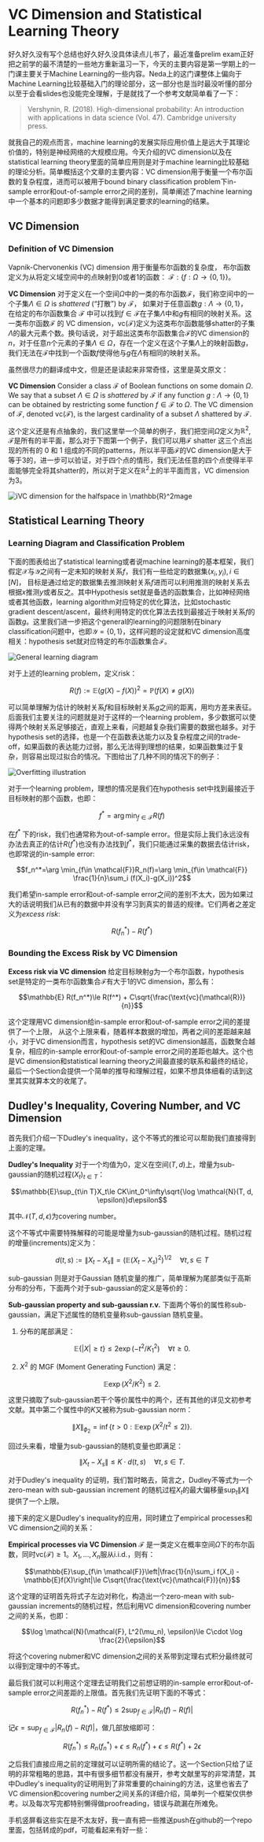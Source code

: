 # VC Dimension and Statistical Learning Theory

好久好久没有写个总结也好久好久没具体读点儿书了，最近准备prelim exam正好把之前学的最不清楚的一些地方重新温习一下，今天的主要内容是第一学期上的一门课主要关于Machine Learning的一些内容。Neda上的这门课整体上偏向于Machine Learning比较基础入门的理论部分，这一部分也是当时最没听懂的部分以至于会看slides也没能完全理解，于是就找了一个参考文献简单看了一下：

> Vershynin, R. (2018). High-dimensional probability: An introduction with applications in data science (Vol. 47). Cambridge university press.

就我自己的观点而言，machine learning的发展实际应用价值上是远大于其理论价值的，特别是神经网络的大规模应用。今天介绍的VC dimension以及在statistical learning theory里面的简单应用则是对于machine learning比较基础的理论分析。简单概括这个文章的主要内容：VC dimension用于衡量一个布尔函数的复杂程度，进而可以被用于bound binary classification problem下in-sample error和out-of-sample error之间的差别，简单阐述了machine learning中一个基本的问题即多少数据才能得到满足要求的learning的结果。

## VC Dimension

### Definition of VC Dimension

Vapnik-Chervonenkis (VC) dimension 用于衡量布尔函数的复杂度， 布尔函数定义为从将定义域空间中的点映射到0或者1的函数： $\mathcal{F}:\{f:\Omega \rightarrow \{0, 1\}\}$。

**VC Dimension** 对于定义在一个空间$\Omega$中的一类的布尔函数$\mathcal{F}$，我们称空间中的一个子集$\Lambda \in \Omega$ is *shattered* (“打散”) by $\mathcal{F}$， 如果对于任意函数$g:\Lambda \rightarrow \{0,1\}$， 在给定的布尔函数集合 $\mathcal{F}$ 中可以找到$f\in \mathcal{F}$在子集$\Lambda$中和$g$有相同的映射关系。这一类布尔函数$\mathcal{F}$ 的 VC dimension，$\text{vc}(\mathcal{F})$定义为这类布尔函数能够shatter的子集$\Lambda$的最大元素个数。换句话说，对于超出这类布尔函数集合$\mathcal{F}$的VC dimension的$n$，对于任意$n$个元素的子集$\Lambda\in \Omega$，存在一个定义在这个子集$\Lambda$上的映射函数$g$，我们无法在$\mathcal{F}$中找到一个函数$f$使得他与$g$在$\Lambda$有相同的映射关系。

虽然很尽力的翻译成中文，但是还是读起来非常奇怪，这里是英文原文：

**VC Dimension** Consider a class $\mathcal{F}$ of Boolean functions on some
domain $\Omega$. We say that a subset $\Lambda \in \Omega$ is *shattered* by $\mathcal{F}$ if any function $g:\Lambda \rightarrow \{0,1\}$ can be obtained by restricting some function $f\in \mathcal{F}$ to $\Omega$. The VC dimension of $\mathcal{F}$, denoted $\text{vc}(\mathcal{F})$, is the largest cardinality of a subset $\Lambda$ shattered by $\mathcal{F}$.

这个定义还是有点抽象的，我们这里举一个简单的例子，我们把空间$\Omega$定义为$\mathbb{R}^2$, $\mathcal{F}$是所有的半平面，那么对于下图第一个例子，我们可以用$\mathcal{F}$ shatter 这三个点出现的所有的 $0$ 和 $1$ 组成的不同的patterns，所以半平面$\mathcal{F}$的VC dimension是大于等于$3$的，进一步可以验证，对于四个点的情形，我们无法任意的四个点使得半平面能够完全将其shatter的，所以对于定义在$\mathbb{R}^2$上的半平面而言，VC dimension为$3$。

![iVC dimension for the halfspace in $\mathbb{R}^2$mage](figs/halfplane.png)

## Statistical Learning Theory

### Learning Diagram and Classification Problem

下面的图表给出了statistical learning或者说machine learning的基本框架，我们假定$\mathcal{X}$与$\mathcal{Y}$之间有一定未知的映射关系$f$，我们有一些给定的数据集$(x_i,y_i), i\in [N]$， 目标是通过给定的数据集去推测映射关系$f$进而可以利用推测的映射关系去根据$x$推测$y$或者反之。其中Hypothesis set就是备选的函数集合，比如神经网络或者其他函数，learning algorithm对应特定的优化算法，比如stochastic gradient descent/ascent，最终利用特定的优化算法去找到最接近于映射关系$f$的函数$g$。这里我们进一步把这个general的learning的问题限制在binary classification问题中，也即$\mathcal{Y}=\{0,1\}$，这样问题的设定就和VC dimension高度相关：hypothesis set就对应特定的布尔函数集合$\mathcal{F}$。

![General learning diagram](figs/learning.png)

对于上述的learning problem，定义risk：

$$R(f):=\mathbb{E}(g(X)-f(X))^2=\mathbb{P}(f(X)\neq g(X))$$

可以简单理解为估计的映射关系$f$和目标映射关系$g$之间的距离，用均方差来表征。后面我们主要关注的问题就是对于这样的一个learning problem，多少数据可以使得两个映射关系足够接近，直观上来看，问题越复杂我们需要的数据也越多。对于hypothesis set的选择，也是一个在函数表达能力以及复杂程度之间的trade-off，如果函数的表达能力过弱，那么无法得到理想的结果，如果函数集过于复杂，则容易出现过拟合的情况。下图给出了几种不同的情况下的例子：

![Overfitting illustration](figs/overfitting.png)

对于一个learning problem，理想的情况是我们在hypothesis set中找到最接近于目标映射的那个函数，也即：

$$f^*=\arg \min_{f\in \mathcal{F}}R(f)$$

在$f^*$ 下的risk，我们也通常称为out-of-sample error。但是实际上我们永远没有办法去真正的估计$R(f^*)$也没有办法找到$f^*$，我们只能通过采集的数据去估计risk，也即常说的in-sample error:

$$f_n^*=\arg \min_{f\in \mathcal{F}}R_n(f)=\arg \min_{f\in \mathcal{F}} \frac{1}{n}\sum_i (f(X_i)-g(X_i))^2$$

我们希望in-sample error和out-of-sample error之间的差别不太大，因为如果过大的话说明我们从已有的数据中并没有学习到真实的普适的规律。它们两者之差定义为*excess risk*:

$$R(f_n^*)-R(f^*)$$

### Bounding the Excess Risk by VC Dimension

**Excess risk via VC dimension** 给定目标映射$g$为一个布尔函数，hypothesis set是特定的一类布尔函数集合$\mathcal{F}$有大于$1$的VC dimension，那么有：

$$\mathbb{E} R(f_n^*)\le R(f^*) + C\sqrt{\frac{\text{vc}(\mathcal{R})}{n}}$$

这个定理用VC dimension给in-sample error和out-of-sample error之间的差提供了一个上限， 从这个上限来看，随着样本数据的增加，两者之间的差距越来越小，对于VC dimension而言，hypothesis set的VC dimension越高，函数聚合越复杂，相应的in-sample error和out-of-sample error之间的差距也越大。这个也是VC dimension和statistical learning theory之间最直接的联系和最终的结论，最后一个Section会提供一个简单的推导和理解过程，如果不想具体细看的话到这里其实就算本文的收尾了。

## Dudley's Inequality, Covering Number, and VC Dimension

首先我们介绍一下Dudley's inequality，这个不等式的推论可以帮助我们直接得到上面的定理。

**Dudley's Inequality** 对于一个均值为0，定义在空间$(T,d)$上，增量为sub-gaussian的随机过程$(X_t)_{t\in T}$：

$$\mathbb{E}\sup_{t\in T}X_t\le CK\int_0^\infty\sqrt{\log \mathcal{N}(T, d, \epsilon)}d\epsilon$$

其中$\mathcal{N}(T, d, \epsilon)$为covering number。

这个不等式中需要特殊解释的可能是增量为sub-gaussian的随机过程。随机过程的增量(increments)定义为：

$$d(t, s):= \lVert X_t -X_s\rVert = \left(\mathbb{E}(X_t-X_s)^2\right)^{1/2}\quad \forall t, s\in T$$

sub-gaussian 则是对于Gaussian 随机变量的推广，简单理解为尾部类似于高斯分布的分布，下面两个对于sub-gaussian的定义是等价的：

**Sub-gaussian property and sub-gaussian r.v.** 下面两个等价的属性称sub-gaussian，满足下述属性的随机变量称sub-gaussian 随机变量。

1. 分布的尾部满足：

$$\mathbb{E}\{|X|\ge t\}\le 2 \exp(-t^2 / K_1^2)\quad \forall t\ge 0.$$

2. $X^2$ 的 MGF (Moment Generating Function) 满足：

$$\mathbb{E}\exp(X^2/K^2)\le 2.$$

这里只摘取了sub-gaussian若干个等价属性中的两个，还有其他的详见文初参考文献。其中第二个属性中的$K$又被称为sub-gaussian norm：

$$\lVert X\rVert_{\phi_2}=\inf\{t>0: \mathbb{E}\exp(X^2/t^2\le 2)\}.$$

回过头来看，增量为sub-gaussian的随机变量也即满足：

$$\lVert X_t - X_s\rVert \le K \cdot d(t, s)\quad \forall t, s\in T.$$

对于Dudley's inequality 的证明，我们暂时略去，简言之，Dudley不等式为一个zero-mean with sub-gaussian increment 的随机过程$X_t$的最大偏移量$\sup_t \lVert X \rVert$提供了一个上限。

接下来的定义是Dudley's inequality的应用，同时建立了empirical processes和VC dimension之间的关系：

**Empirical processes via VC Dimension** $\mathcal{F}$ 是一类定义在概率空间$\Omega$下的布尔函数，同时$\text{vc}(\mathcal{F})\ge 1$。$X_1,...,X_n$服从i.i.d.，则有：

$$\mathbb{E}\sup_{f\in \mathcal{F}}\left|\frac{1}{n}\sum_i f(X_i) - \mathbb{E}f(X)\right|\le C\sqrt{\frac{\text{vc}(\mathcal{F})}{n}}$$

这个定理的证明首先将式子左边对称化，构造出一个zero-mean with sub-gaussian increments的随机过程，然后利用VC dimension和covering number之间的关系，也即：

$$\log \mathcal{N}(\mathcal{F}, L^2(\mu_n), \epsilon)\le C\cdot \log \frac{2}{\epsilon}$$

将这个covering nubmer和VC dimension之间的关系带到定理右式积分最终就可以得到定理中的不等式。

最后我们就可以利用这个定理去证明我们之前想证明的in-sample error和out-of-sample error之间差距的上限值。首先我们先证明下面的不等式：

$$R(f_n^*)-R(f^*)\le 2\sup_{f\in \mathcal{F}}|R_n(f)-R(f)|$$

记$\epsilon=\sup_{f\in \mathcal{F}}|R_n(f)-R(f)|$，做几部放缩即可：

$$R(f_n^*)\le R_n(f_n^*)+\epsilon\le R_n(f^*)+\epsilon\le R(f^*)+2\epsilon$$

之后我们直接应用之前的定理就可以证明所需的结论了。这一个Section只给了证明的非常粗略的思路，其中有很多细节都没有展开，参考文献里写的非常清楚，其中Dudley's inequality的证明用到了非常重要的chaining的方法，这里也省去了VC dimension和covering number之间关系的详细介绍，简单列一个框架仅供参考。以及每次写完都特别懒得做proofreading，错误与疏漏在所难免。

手机竖屏看这些实在是不太友好，我一直有把一些推送push在github的一个repo里面，包括转成的pdf，可能看起来有好一些：
